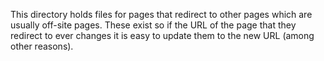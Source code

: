 This directory holds files for pages that redirect to other pages which are usually off-site pages. These exist so if the URL of the page that they redirect to ever changes it is easy to update them to the new URL (among other reasons).